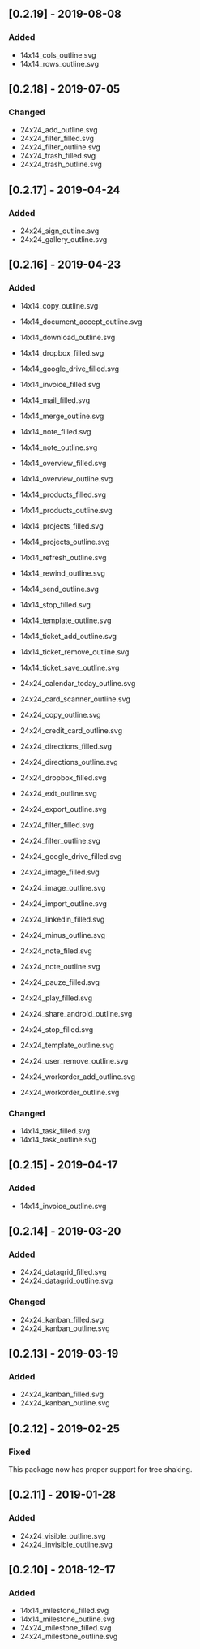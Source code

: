 ## [0.2.19] - 2019-08-08
### Added

- 14x14_cols_outline.svg
- 14x14_rows_outline.svg

## [0.2.18] - 2019-07-05

### Changed

- 24x24_add_outline.svg
- 24x24_filter_filled.svg
- 24x24_filter_outline.svg
- 24x24_trash_filled.svg
- 24x24_trash_outline.svg

## [0.2.17] - 2019-04-24

### Added

- 24x24_sign_outline.svg
- 24x24_gallery_outline.svg

## [0.2.16] - 2019-04-23

### Added

- 14x14_copy_outline.svg
- 14x14_document_accept_outline.svg
- 14x14_download_outline.svg
- 14x14_dropbox_filled.svg
- 14x14_google_drive_filled.svg
- 14x14_invoice_filled.svg
- 14x14_mail_filled.svg
- 14x14_merge_outline.svg
- 14x14_note_filled.svg
- 14x14_note_outline.svg
- 14x14_overview_filled.svg
- 14x14_overview_outline.svg
- 14x14_products_filled.svg
- 14x14_products_outline.svg
- 14x14_projects_filled.svg
- 14x14_projects_outline.svg
- 14x14_refresh_outline.svg
- 14x14_rewind_outline.svg
- 14x14_send_outline.svg
- 14x14_stop_filled.svg
- 14x14_template_outline.svg
- 14x14_ticket_add_outline.svg
- 14x14_ticket_remove_outline.svg
- 14x14_ticket_save_outline.svg

- 24x24_calendar_today_outline.svg
- 24x24_card_scanner_outline.svg
- 24x24_copy_outline.svg
- 24x24_credit_card_outline.svg
- 24x24_directions_filled.svg
- 24x24_directions_outline.svg
- 24x24_dropbox_filled.svg
- 24x24_exit_outline.svg
- 24x24_export_outline.svg
- 24x24_filter_filled.svg
- 24x24_filter_outline.svg
- 24x24_google_drive_filled.svg
- 24x24_image_filled.svg
- 24x24_image_outline.svg
- 24x24_import_outline.svg
- 24x24_linkedin_filled.svg
- 24x24_minus_outline.svg
- 24x24_note_filed.svg
- 24x24_note_outline.svg
- 24x24_pauze_filled.svg
- 24x24_play_filled.svg
- 24x24_share_android_outline.svg
- 24x24_stop_filled.svg
- 24x24_template_outline.svg
- 24x24_user_remove_outline.svg
- 24x24_workorder_add_outline.svg
- 24x24_workorder_outline.svg

### Changed

- 14x14_task_filled.svg
- 14x14_task_outline.svg

## [0.2.15] - 2019-04-17

### Added

- 14x14_invoice_outline.svg

## [0.2.14] - 2019-03-20

### Added

- 24x24_datagrid_filled.svg
- 24x24_datagrid_outline.svg

### Changed

- 24x24_kanban_filled.svg
- 24x24_kanban_outline.svg

## [0.2.13] - 2019-03-19

### Added

- 24x24_kanban_filled.svg
- 24x24_kanban_outline.svg

## [0.2.12] - 2019-02-25

### Fixed

This package now has proper support for tree shaking.

## [0.2.11] - 2019-01-28

### Added

- 24x24_visible_outline.svg
- 24x24_invisible_outline.svg

## [0.2.10] - 2018-12-17

### Added

- 14x14_milestone_filled.svg
- 14x14_milestone_outline.svg
- 24x24_milestone_filled.svg
- 24x24_milestone_outline.svg
